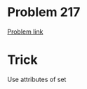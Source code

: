 # Problem 217
[Problem link](https://leetcode.com/problems/contains-duplicate/description/)
# Trick
Use attributes of set

